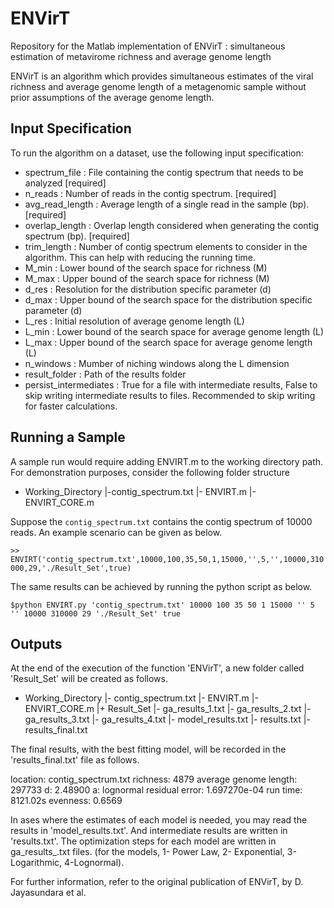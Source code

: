 # ENVirT
Repository for the Matlab implementation of ENVirT : simultaneous estimation of metavirome richness and average genome length

ENVirT is an algorithm which provides simultaneous estimates of the viral richness and average genome length of a metagenomic sample without prior assumptions of the average genome length. 

## Input Specification
To run the algorithm on a dataset, use the following input specification: 
* spectrum_file : File containing the contig spectrum that needs to be analyzed [required]
* n_reads       : Number of reads in the contig spectrum. [required]
* avg_read_length : Average length of a single read in the sample (bp). [required]
* overlap_length : Overlap length considered when generating the contig spectrum (bp). [required]
* trim_length : Number of contig spectrum elements to consider in the algorithm. This can help with reducing the running time.
* M_min : Lower bound of the search space for richness (M)
* M_max : Upper bound of the search space for richness (M)
* d_res : Resolution for the distribution specific parameter (d)
* d_max : Upper bound of the search space for the distribution specific parameter (d)
* L_res : Initial resolution of average genome length (L)
* L_min : Lower bound of the search space for average genome length (L)
* L_max : Upper bound of the search space for average genome length (L)
* n_windows : Mumber of niching windows along the L dimension
* result_folder : Path of the results folder
* persist_intermediates : True for a file with intermediate results, False to skip writing intermediate results to files. Recommended to skip writing for faster calculations. 
  
## Running a Sample

A sample run would require adding ENVIRT.m to the working directory path. For demonstration purposes, consider the following
folder structure

+ Working_Directory
|-contig_spectrum.txt
|-  ENVIRT.m
|-  ENVIRT_CORE.m

Suppose the ``contig_spectrum.txt`` contains the contig spectrum of 10000 reads. An example scenario can be given as below.

``>> ENVIRT('contig_spectrum.txt',10000,100,35,50,1,15000,'',5,'',10000,310000,29,'./Result_Set',true)``

The same results can be achieved by running the python script as below.


``$python ENVIRT.py 'contig_spectrum.txt' 10000 100 35 50 1 15000 '' 5 '' 10000 310000 29 './Result_Set' true``


## Outputs

At the end of the execution of the function 'ENVirT', a new folder called 'Result_Set' will be created as follows.

+ Working_Directory
|-  contig_spectrum.txt
|-  ENVIRT.m
|-  ENVIRT_CORE.m
|+  Result_Set
  |-  ga_results_1.txt
  |-  ga_results_2.txt
  |-  ga_results_3.txt
  |-  ga_results_4.txt
  |-  model_results.txt
  |-  results.txt
  |-  results_final.txt

The final results, with the best fitting model, will be recorded in the 'results_final.txt' file as follows. 

 location: contig_spectrum.txt
 richness: 4879
 average genome length: 297733
 d: 2.48900
 a: lognormal
 residual error: 1.697270e-04
 run time: 8121.02s
 evenness: 0.6569

In ases where the estimates of each model is needed, you may read the results in 'model_results.txt'. And intermediate results are written in 'results.txt'. The optimization steps for each model are written in ga_results_<model>.txt files. 
(for the models, 1- Power Law, 2- Exponential, 3- Logarithmic, 4-Lognormal).

For further information, refer to the original publication of ENVirT, by D. Jayasundara et al. 
